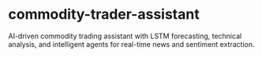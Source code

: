 # commodity-trader-assistant
AI-driven commodity trading assistant with LSTM forecasting, technical analysis, and intelligent agents for real-time news and sentiment extraction.
